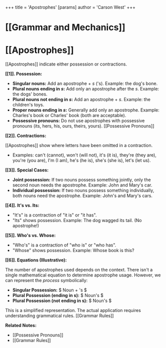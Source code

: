 +++
 title = 'Apostrophes'
[params]
	author = 'Carson West'
+++
# [[Grammar and Mechanics]]
# [[Apostrophes]]

[[Apostrophes]] indicate either possession or contractions.

**[[1]]. Possession:**

*   **Singular nouns:** Add an apostrophe + *s* ('s).  Example:  the dog's bone.
*   **Plural nouns ending in *s*:** Add only an apostrophe after the *s*. Example: the dogs' bones.
*   **Plural nouns not ending in *s*:** Add an apostrophe + *s*. Example: the children's toys.
*   **Proper nouns ending in *s*:**  Generally add only an apostrophe. Example:  Charles's book or Charles' book (both are acceptable).
*   **Possessive pronouns:**  Do not use apostrophes with possessive pronouns (its, hers, his, ours, theirs, yours).  [[Possessive Pronouns]]


**[[2]]. Contractions:**

[[Apostrophes]] show where letters have been omitted in a contraction.

*   Examples:  can't (cannot), won't (will not), it's (it is),  they're (they are),  you're (you are),  I'm (I am),  he's (he is), she's (she is),  let's (let us).

**[[3]]. Special Cases:**

*   **Joint possession:** If two nouns possess something jointly, only the second noun needs the apostrophe. Example:  John and Mary's car.
*   **Individual possession:** If two nouns possess something individually, both nouns need the apostrophe. Example: John's and Mary's cars.


**[[4]].  It's vs. Its:**

*   "It's" is a contraction of "it is" or "it has".
*   "Its" shows possession.  Example: The dog wagged its tail.  (No apostrophe!)

**[[5]].  Who's vs. Whose:**

*   "Who's" is a contraction of "who is" or "who has".
*   "Whose" shows possession. Example: Whose book is this?


**[[6]].  Equations (Illustrative):**

The number of apostrophes used depends on the context. There isn't a single mathematical equation to determine apostrophe usage.  However, we can represent the *process* symbolically:

* **Singular Possession:**  $ Noun + 's $ 
* **Plural Possession (ending in s):**  $ Noun's $ 
* **Plural Possession (not ending in s):**  $ Noun's $ 


This is a simplified representation.  The actual application requires understanding grammatical rules. [[Grammar Rules]]

**Related Notes:**

* [[Possessive Pronouns]]
* [[Grammar Rules]]
